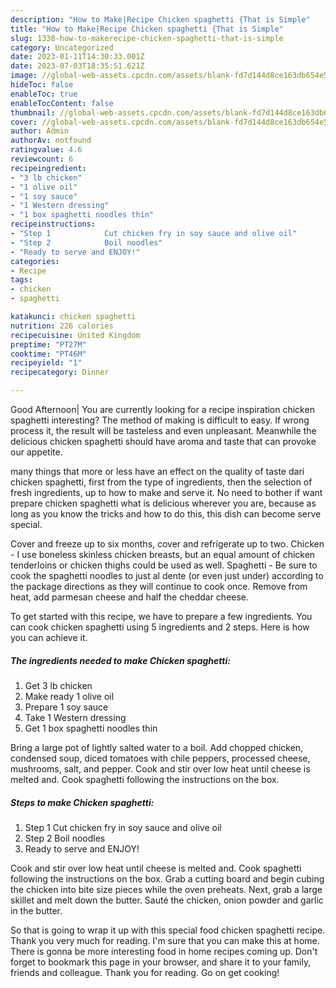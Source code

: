 ```yaml
---
description: "How to Make|Recipe Chicken spaghetti {That is Simple"
title: "How to Make|Recipe Chicken spaghetti {That is Simple"
slug: 1338-how-to-makerecipe-chicken-spaghetti-that-is-simple
category: Uncategorized
date: 2023-01-11T14:30:33.001Z
date: 2023-07-03T18:35:51.621Z
image: //global-web-assets.cpcdn.com/assets/blank-fd7d144d8ce163db654e5a02c40b08a2775adb7897d16e4062681dc7e1b2800f.png
hideToc: false
enableToc: true
enableTocContent: false
thumbnail: //global-web-assets.cpcdn.com/assets/blank-fd7d144d8ce163db654e5a02c40b08a2775adb7897d16e4062681dc7e1b2800f.png
cover: //global-web-assets.cpcdn.com/assets/blank-fd7d144d8ce163db654e5a02c40b08a2775adb7897d16e4062681dc7e1b2800f.png
author: Admin
authorAv: notfound
ratingvalue: 4.6
reviewcount: 6
recipeingredient:
- "3 lb chicken"
- "1 olive oil"
- "1 soy sauce"
- "1 Western dressing"
- "1 box spaghetti noodles thin"
recipeinstructions:
- "Step 1            Cut chicken fry in soy sauce and olive oil"
- "Step 2            Boil noodles"
- "Ready to serve and ENJOY!"
categories:
- Recipe
tags:
- chicken
- spaghetti

katakunci: chicken spaghetti 
nutrition: 226 calories
recipecuisine: United Kingdom
preptime: "PT27M"
cooktime: "PT46M"
recipeyield: "1"
recipecategory: Dinner

---
```



Good Afternoon| You are currently looking for a recipe inspiration chicken spaghetti interesting? The method of making is difficult to easy. If wrong process it, the result will be tasteless and even unpleasant. Meanwhile the delicious chicken spaghetti should have aroma and taste that can provoke our appetite.






many things that more or less have an effect on the quality of taste dari chicken spaghetti, first from the type of ingredients, then the selection of fresh ingredients, up to how to make and serve it. No need to bother if want prepare chicken spaghetti what is delicious wherever you are, because as long as you know the tricks and how to do this, this dish can become serve special.


Cover and freeze up to six months, cover and refrigerate up to two. Chicken - I use boneless skinless chicken breasts, but an equal amount of chicken tenderloins or chicken thighs could be used as well. Spaghetti - Be sure to cook the spaghetti noodles to just al dente (or even just under) according to the package directions as they will continue to cook once. Remove from heat, add parmesan cheese and half the cheddar cheese.


To get started with this recipe, we have to prepare a few ingredients. You can cook chicken spaghetti using 5 ingredients and 2 steps. Here is how you can achieve it.

<!--inarticleads1-->

##### The ingredients needed to make Chicken spaghetti:

1. Get 3 lb chicken
1. Make ready 1 olive oil
1. Prepare 1 soy sauce
1. Take 1 Western dressing
1. Get 1 box spaghetti noodles thin


Bring a large pot of lightly salted water to a boil. Add chopped chicken, condensed soup, diced tomatoes with chile peppers, processed cheese, mushrooms, salt, and pepper. Cook and stir over low heat until cheese is melted and. Cook spaghetti following the instructions on the box. 

<!--inarticleads2-->

##### Steps to make Chicken spaghetti:

1. Step 1            Cut chicken fry in soy sauce and olive oil
1. Step 2            Boil noodles
1. Ready to serve and ENJOY!

Cook and stir over low heat until cheese is melted and. Cook spaghetti following the instructions on the box. Grab a cutting board and begin cubing the chicken into bite size pieces while the oven preheats. Next, grab a large skillet and melt down the butter. Sauté the chicken, onion powder and garlic in the butter. 

So that is going to wrap it up with this special food chicken spaghetti recipe. Thank you very much for reading. I'm sure that you can make this at home. There is gonna be more interesting food in home recipes coming up. Don't forget to bookmark this page in your browser, and share it to your family, friends and colleague. Thank you for reading. Go on get cooking!
